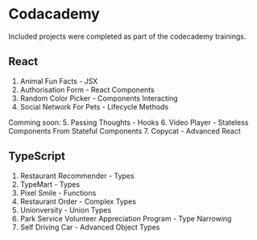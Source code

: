 # Codacademy
Included projects were completed as part of the codecademy trainings.

## React
1. Animal Fun Facts - JSX
2. Authorisation Form - React Components
3. Random Color Picker - Components Interacting
4. Social Network For Pets - Lifecycle Methods

Comming soon:
5. Passing Thoughts - Hooks
6. Video Player - Stateless Components From Stateful Components
7. Copycat - Advanced React

## TypeScript

1. Restaurant Recommender - Types
2. TypeMart - Types
3. Pixel Smile - Functions
4. Restaurant Order - Complex Types
5. Unionversity - Union Types
6. Park Service Volunteer Appreciation Program - Type Narrowing
7. Self Driving Car - Advanced Object Types


